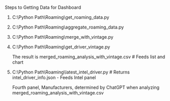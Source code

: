 Steps to Getting Data for Dashboard

1.	C:\Python Path\Roaming\get_roaming_data.py

2.	C:\Python Path\Roaming\aggregate_roaming_data.py

3.	C:\Python Path\Roaming\merge_with_vintage.py

4.	C:\Python Path\Roaming\get_driver_vintage.py

	The result is merged_roaming_analysis_with_vintage.csv		# Feeds list and chart

5.	C:\Python Path\Roaming\latest_intel_driver.py			# Returns intel_driver_info.json - Feeds Intel panel

	Fourth panel, Manufacturers, determined by ChatGPT when analyzing merged_roaming_analysis_with_vintage.csv

